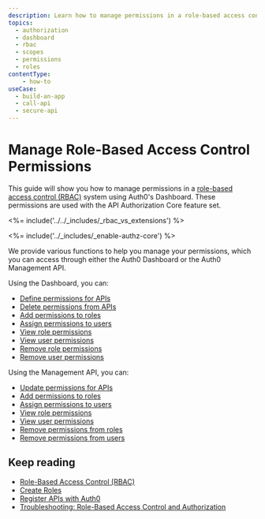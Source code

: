 ```yaml
---
description: Learn how to manage permissions in a role-based access control (RBAC) system using the Auth0 Management Dashboard. For use with Auth0's API Authorization Core feature set.
topics:
  - authorization
  - dashboard
  - rbac
  - scopes
  - permissions
  - roles
contentType: 
    - how-to
useCase:
  - build-an-app
  - call-api
  - secure-api
---
```

# Manage Role-Based Access Control Permissions

This guide will show you how to manage permissions in a  [role-based access control (RBAC)](/authorization/concepts/rbac) system using Auth0's Dashboard. These permissions are used with the API Authorization Core feature set.

<%= include('../../_includes/_rbac_vs_extensions') %>

<%= include('../_includes/_enable-authz-core') %>

We provide various functions to help you manage your permissions, which you can access through either the Auth0 Dashboard or the Auth0 Management API.

Using the Dashboard, you can:

- [Define permissions for APIs](/dashboard/guides/apis/add-permissions-apis)
- [Delete permissions from APIs](/dashboard/guides/apis/delete-permissions-apis)
- [Add permissions to roles](/dashboard/guides/roles/add-permissions-roles)
- [Assign permissions to users](/dashboard/guides/users/assign-permissions-users)
- [View role permissions](/dashboard/guides/roles/view-role-permissions)
- [View user permissions](/dashboard/guides/users/view-user-permissions)
- [Remove role permissions](/dashboard/guides/roles/remove-role-permissions)
- [Remove user permissions](/dashboard/guides/users/remove-user-permissions)

Using the Management API, you can:

- [Update permissions for APIs](/api/management/guides/apis/update-permissions-apis)
- [Add permissions to roles](/api/management/guides/roles/add-permissions-roles)
- [Assign permissions to users](/api/management/guides/users/assign-permissions-users)
- [View role permissions](/api/management/guides/roles/view-role-permissions)
- [View user permissions](/api/management/guides/users/view-user-permissions)
- [Remove permissions from roles](/api/management/guides/roles/remove-role-permissions)
- [Remove permissions from users](/api/management/guides/users/remove-user-permissions)

## Keep reading

- [Role-Based Access Control (RBAC)](/authorization/concepts/rbac)
- [Create Roles](/dashboard/guides/roles/create-roles)
- [Register APIs with Auth0](/architecture-scenarios/mobile-api/part-2#create-the-api)
- [Troubleshooting: Role-Based Access Control and Authorization](/authorization/concepts/troubleshooting)
